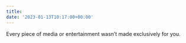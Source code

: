 ```yaml
---
title:
date: '2023-01-13T10:17:00+00:00'
---
```


Every piece of media or entertainment wasn’t made exclusively for you.